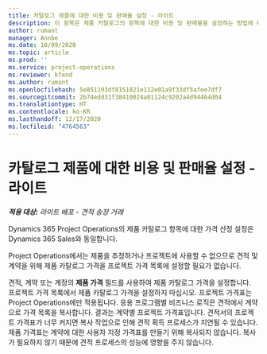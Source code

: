 ```yaml
---
title: 카탈로그 제품에 대한 비용 및 판매율 설정 - 라이트
description: 이 항목은 제품 카탈로그의 항목에 대한 비용 및 판매율을 설정하는 방법에 대한 정보를 제공합니다.
author: rumant
manager: Annbe
ms.date: 10/09/2020
ms.topic: article
ms.prod: ''
ms.service: project-operations
ms.reviewer: kfend
ms.author: rumant
ms.openlocfilehash: 5e851193df8151821e112e01a9f33df5afee7df7
ms.sourcegitcommit: 2b74edd31f38410024a01124c9202a4d94464d04
ms.translationtype: HT
ms.contentlocale: ko-KR
ms.lasthandoff: 12/17/2020
ms.locfileid: "4764563"
---
```

# <a name="set-up-cost-and-sales-rates-for-catalog-products---lite"></a>카탈로그 제품에 대한 비용 및 판매율 설정 - 라이트

_**적용 대상:** 라이트 배포 - 견적 송장 거래_


Dynamics 365 Project Operations의 제품 카탈로그 항목에 대한 가격 산정 설정은 Dynamics 365 Sales와 동일합니다.

Project Operations에서는 제품을 추정하거나 프로젝트에 사용할 수 없으므로 견적 및 계약을 위해 제품 카탈로그 가격을 프로젝트 가격 목록에 설정할 필요가 없습니다.

견적, 계약 또는 계정의 **제품 가격** 필드를 사용하여 제품 카탈로그 가격을 설정합니다. 프로젝트 가격 목록에서 제품 카탈로그 가격을 설정하지 마십시오. 프로젝트 가격표는 Project Operations에만 적용됩니다. 응용 프로그램별 비즈니스 로직은 견적에서 계약으로 가격 목록을 복사합니다. 결과는 계약별 프로젝트 가격표입니다. 견적서의 프로젝트 가격표가 너무 커지면 복사 작업으로 인해 견적 획득 프로세스가 지연될 수 있습니다. 제품 가격표는 계약에 대한 사용자 지정 가격표를 만들기 위해 복사되지 않습니다. 복사가 필요하지 않기 때문에 견적 프로세스의 성능에 영향을 주지 않습니다.
